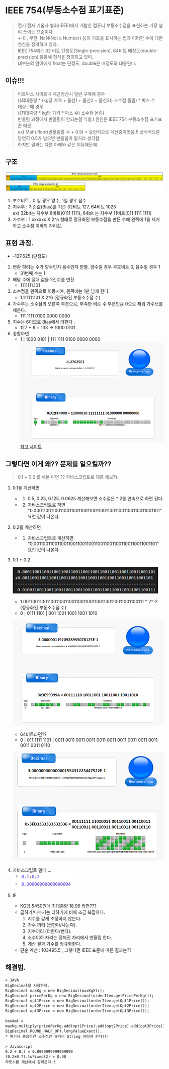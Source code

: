 # IEEE 754(부동소수점 표기표준)  
> 전기 전자 기술자 협회(IEEE)에서 개발한 컴퓨터 부동소수점을 표현하는 가장 널리 쓰이는 표준이다.    
> +-0 , 무한, NaN(Not a Number) 등의 기호를 표시하는 법과 이러한 수에 대한 연산을 정의하고 있다.  
> IEEE 754에는 32 비트 단정도(Single-precision), 64비트 배정도(double-precision) 등등에 형식을 정의하고 있따.    
> 대부분의 언어에서 float는 단정도, double은 배정도와 대응된다.  

## 이슈!!!
> 미트박스 사이트내 계근정산시 일반 구매에 경우   
> ((최대중량 * (kg당 가격 + 옵션1 + 옵션2 + 옵션3)) 소수점 올림) * 박스 수     
> 대량구매 경우   
> ((최대중량 * kg당 가격 * 박스 수) 소수점 올림)     
> 반올림 과정에서 반올림이 안되는걸 식별.!  원인은 IEEE 754 부동소수점 표기표준 때문.  
> ex) Math.floor(반올림할 수 + 0.5) < 요런식으로 계산중이엿음.!! 상식적으론 당연히 0.5가 넘으면 반올림이 될거라 생각함.    
> 하지만 결과는 다름 아래와 같은 이유때문에.  

## 구조
![구조](./부동수수점표기표준구조.PNG)

1. 부호비트 : 0 일 경우 양수, 1일 경우 음수    
2. 지수부 : 기준값(Bias)를 기준 32비트 127, 64비트 1023    
ex) 32bit는 지수부 8비트(0111 1111), 64bit 는 지수부 11비트(011 1111 1111)    
3. 가수부 : 1.xxxxxx X 2^n 형태로 정규화된 부동수점을 만든 수에 왼쪽에 1을 제거하고 소수점 이하의 자리값.   

## 표현 과정.
* -127.625 (단정도)
1. 변환 하려는 수가 양수인지 음수인지 판별. 양수일 경우 부호비트 0, 음수일 경우 1   
    - 31번째 수는 1  
2. 해당 수에 절대 값을 2진수를 변환  
    - 1111111.101  
3. 소수점을 왼쪽으로 이동시켜, 왼쪽에는 1만 남게 한다.  
    - 1.111111101 X 2^6 (정규화된 부동소수점 수)  
4. 가수부는 소수점의 오른쪽 부분으로, 부족한 비트 수 부분만큼 0으로 채워 가수브를 채운다.   
    - 111 1111 0100 0000 0000  
5. 지수는 6이므로 Bias에서 더한다 .  
    - 127 + 6 = 133 -> 1000 0101  
6. 종합하면  
    - 1 | 1000 0101 | 111 1111 0100 0000 0000   
![부동소수점 계산기](./계산예제.PNG)  
[참고 사이트](https://www.binaryconvert.com/result_float.html?hexadecimal=C2FF4000)  

## 그렇다면 이게 왜?? 문제를 일으킬까??  
> 0.1 + 0.2 를 해본 다면 ?? 자바스크립트로 대충 해보쟈.
1. 0.1을 계산하면  
    - 1. 0.5, 0.25, 0.125, 0.0625 계산해보면 소수점은 * 2를 연속으로 하면 된다. 
    - 2. 자바스크립트로 하면 "0.0001100110011001100110011001100110011001100110011001101" 요런 값이 나온다.
2. 0.2를 계산하면  
    - 1. 자바스크립트로 계산하면 "0.001100110011001100110011001100110011001100110011001101" 요런 값이 나온다
3. 0.1 + 0.2   
  
    ![수동계산과정](./수동계산과정.PNG)
      
    - 1.00110011001100110011001100110011001100110011001100111 * 2^-2 (정규화된 부동소수점 수)
    - 0 | 0111 1101 | 001 1001 1001 1001 1010 
      
    ![예시결과](./예시결과_32bit.PNG)    
  
    * 64비트라면??  
    - 0 | 011 1111 1101 | 0011 0011 0011 0011 0011 0011 0011 0011 0011 0011 0011 0011 0110

    ![예시결과](./예시결과_64bit.PNG)  
      

4. 자바스크립트 일때....   
    ![예시결과](./자바스크립트더하기예제.PNG)   
5. IF    
    - KG당 5450원에 최대중량 18.99 라면???
    * 곱하기/나누기는 더하기에 비해 조금 복잡하다.
        1. 지수를 같게 조정하지 않는다.
        2. 가수 끼리 (곱한다/나눈다).
        3. 지수끼리 (더한다/뺀다).
        4. 소수이하 자리는 정해진 자리에서 반올림 한다.
        5. 계산 결과 가수를 정규화한다.
    * 단순 계산 : 103495.5 , 그렇다면 IEEE 표준에 따른 결과는??

## 해결법.
```
> JAVA
BigDecimal을 사용하자.
BigDecimal maxKg = new BigDecimal(maxKgStr);
BigDecimal pricePerKg = new BigDecimal(orderItem.getPricePerKg());
BigDecimal opt1Price = new BigDecimal(orderItem.getOpt1Price());
BigDecimal opt2Price = new BigDecimal(orderItem.getOpt2Price());
BigDecimal opt3Price = new BigDecimal(orderItem.getOpt3Price());

boxAmt = maxKg.multiply(pricePerKg.add(opt1Price).add(opt2Price).add(opt3Price)).setScale(0, BigDecimal.ROUND_HALF_UP).longValueExact();
* 여기서 중요한건 소수점인 숫자는 String 이어야 한다!!! 

> Javascript 
0.2 + 0.7 = 0.8999999999999999
(0.2+0.7).toFixed(2) = 0.90
자릿수를 계산해서 잘라준다.!
```


